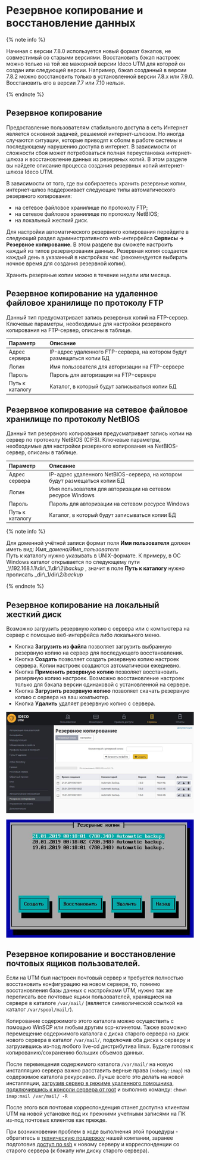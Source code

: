 # Резервное копирование и восстановление данных

{% note info %}

Начиная с версии 7.8.0 используется новый формат бэкапов, не совместимый со старыми версиями. Восстановить бэкап настроек можно только на той же мажорной версии Ideco UTM для которой он создан или следующей версии. Например, бэкап созданный в версии 7.8.2 можно восстановить только в установленной версии 7.8.х или 7.9.0. Восстановить его в версии 7.7 или 7.10 нельзя.

{% endnote %}

## Резервное копирование

Предоставление пользователям стабильного доступа в сеть Интернет является основной задачей, решаемой интернет-шлюзом. Но иногда случаются ситуации, которые приводят к сбоям в работе системы и последующему нарушению доступа в интернет. В зависимости от сложности сбоя может потребоваться полная переустановка интернет-шлюза и восстановление данных из резервных копий. В этом разделе вы найдете описание процесса создания резервных копий интернет-шлюза Ideco UTM.

В зависимости от того, где вы собираетесь хранить резервные копии, интернет-шлюз поддерживает следующие типы автоматического резервного копирования:

* на сетевое файловое хранилище по протоколу FTP;
* на сетевое файловое хранилище по протоколу NetBIOS; 
* на локальный жесткий диск.

Для настройки автоматического резервного копирования перейдите в следующий раздел административного web-интерфейса **Сервисы -&gt; Резервное копирование**. В этом разделе вы сможете настроить каждый из типов резервирования данных. Резервная копия создается каждый день в указанный в настройках час \(рекомендуется выбирать ночное время для создания резервной копии\).

 Хранить резервные копии можно в течение недели или месяца.

## Резервное копирование на удаленное файловое хранилище по протоколу FTP

Данный тип предусматривает запись резервных копий на FTP-сервер. Ключевые параметры, необходимые для настройки резервного копирования на FTP-сервер, описаны в таблице.

| Параметр  | Описание  |
| :--- | :--- |
| Адрес сервера |  IP-адрес удаленного FTP-сервера, на котором будут размещаться копии БД |
| Логин  | Имя пользователя для авторизации на FTP-сервере |
| Пароль  | Пароль для авторизации на FTP-сервере |
| Путь к каталогу | Каталог, в который будут записываться копии БД |

## Резервное копирование на сетевое файловое хранилище по протоколу NetBIOS

Данный тип резервного копирования предусматривает запись копии на сервер по протоколу NetBIOS \(CIFS\). Ключевые параметры, необходимые для настройки резервного копирования на NetBIOS-сервер, описаны в таблице.

| Параметр  | Описание  |
| :--- | :--- |
| Адрес сервера | IP-адрес удаленного NetBIOS-сервера, на котором будут размещаться копии БД |
| Логин  | Имя пользователя для авторизации на сетевом ресурсе Windows |
| Пароль  | Пароль для авторизации на сетевом ресурсе Windows |
| Путь к каталогу | Каталог, в который будут записываться копии БД |

{% note info %}

Для доменной учётной записи формат поля **Имя пользователя** должен иметь вид: _Имя\_домена/Имя\_пользователя_  
Путь к каталогу нужно указывать в UNIX-формате. К примеру, в ОС Windows каталог открывается по следующему пути _\\\\192.168.1.1\\dir\\_1\\dir\\_2\\backup_ , значит в поле **Путь к каталогу** нужно прописать _dir\\_1/dir\\_2/backup_

{% endnote %}

## Резервное копирование на локальный жесткий диск

Возможно загрузить резервную копию с сервера или с компьютера на сервер с помощью веб-интерфейса либо локального меню.

* Кнопка **Загрузить из файла** позволяет загрузить выбранную резервную копию на сервер для последующего восстановления. 
* Кнопка **Создать** позволяет создать резервную копию настроек сервера. Копии настроек создаются автоматически ежедневно. 
* Кнопка **Применить резервную копию** позволяет восстановить резервную копию настроек. Возможно восстановление настроек только для бэкапа версии одинаковой с установленной на сервере. 
* Кнопка **Загрузить резервную копию** позволяет скачать резервную копию с сервера на ваш компьютер. 
* Кнопка **Удалить** удаляет резервную копию с сервера.

![&#x418;&#x43D;&#x442;&#x435;&#x440;&#x444;&#x435;&#x439;&#x441; &#x443;&#x43F;&#x440;&#x430;&#x432;&#x43B;&#x435;&#x43D;&#x438;&#x44F; &#x440;&#x435;&#x437;&#x435;&#x440;&#x432;&#x43D;&#x44B;&#x43C;&#x438; &#x43A;&#x43E;&#x43F;&#x438;&#x44F;&#x43C;&#x438; &#x432; &#x432;&#x435;&#x431;-&#x438;&#x43D;&#x442;&#x435;&#x440;&#x444;&#x435;&#x439;&#x441;&#x435;](../../_images/7110682.jpg)

![&#x418;&#x43D;&#x442;&#x435;&#x440;&#x444;&#x435;&#x439;&#x441; &#x443;&#x43F;&#x440;&#x430;&#x432;&#x43B;&#x435;&#x43D;&#x438;&#x44F; &#x440;&#x435;&#x437;&#x435;&#x440;&#x432;&#x43D;&#x44B;&#x43C;&#x438; &#x43A;&#x43E;&#x43F;&#x438;&#x44F;&#x43C;&#x438; &#x432; &#x43B;&#x43E;&#x43A;&#x430;&#x43B;&#x44C;&#x43D;&#x43E;&#x43C; &#x43C;&#x435;&#x43D;&#x44E; &#x441;&#x435;&#x440;&#x432;&#x435;&#x440;&#x430;](../../_images/backup-local-7-9-.jpg)

## Резервное копирование и восстановление почтовых ящиков пользователей. 

Если на UTM был настроен почтовый сервер и требуется полностью восстановить конфигурацию на новом сервере, то, помимо восстановления базы данных с настройками UTM, нужно так же переписать все почтовые ящики пользователей, хранящиеся на сервере в каталоге `/var/mail/` \(является символической ссылкой на каталог `/var/spool/mail/`\).

Копирование содержимого этого каталога можно осуществить с помощью WinSCP или любым другим scp-клинетом. Также возможно перемещение содержимого каталога с диска старого сервера на диск нового сервера в каталог `/var/mail/`, подключив оба диска к серверу и загрузившись из-под любого live-cd дистрибутива linux. Будьте готовы к копированию/сохранению больших объемов данных. 

После перемещения содержимого каталога `/var/mail/` на новую инсталляцию сервера важно расставить верные права \(`nobody:imap`\) на содержимое каталога рекурсивно. Лучше всего это делать на новой инсталляции, [загрузив сервер в режиме удаленного помощника](remote-assistant.md), [подключившись к консоли сервера от root](remote-access-for-server-management.md) и выполнив команду: `chown imap:mail /var/mail/ -R` 

После этого вся почтовая корреспонденция станет доступна клиентам UTM на новой установке под их прежними учетными записями на ПК из-под почтовых клиентов как прежде. 

При возникновении проблем в ходе выполнения этой процедуры - обратитесь в [техническую поддержку](../technical-support.md) нашей компании, заранее подготовив [доступ по ssh](remote-assistant.md) к новому серверу и корреспонденции со старого сервера \(к бэкапу или диску старого сервера\).

